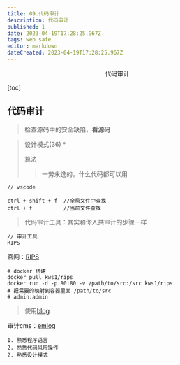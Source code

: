 ```yaml
---
title: 09.代码审计
description: 代码审计
published: 1
date: 2023-04-19T17:28:25.967Z
tags: web safe
editor: markdown
dateCreated: 2023-04-19T17:28:25.967Z
---
```


<center>代码审计</center>



[toc]

## 代码审计

> 检查源码中的安全缺陷，**看源码**

> 设计模式(36)  *
>
> 算法 
>
> > 一劳永逸的，什么代码都可以用

```
// vscode 

ctrl + shift + f  //全局文件中查找
ctrl + f 		  //当前文件查找
```



> 代码审计工具：其实和你人共审计的步骤一样

```
// 审计工具
RIPS  
```

官网：[RIPS](http://rips-scanner.sourceforge.net/)

```shell
# docker 搭建
docker pull kws1/rips
docker run -d -p 80:80 -v /path/to/src:/src kws1/rips
# 把需要的映射到容器里面 /path/to/src
# admin:admin
```

> 使用[blog](https://www.lmlphp.com/user/56/article/item/6641/)

审计cms：[emlog](https://www.emlog.net/download)



```
1. 熟悉程序语言
2. 熟悉代码风险操作
2. 熟悉设计模式
```























